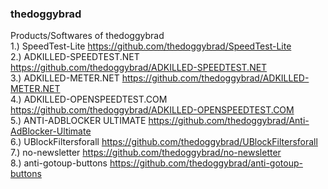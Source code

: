 ### thedoggybrad
Products/Softwares of thedoggybrad 
<br>
1.) SpeedTest-Lite https://github.com/thedoggybrad/SpeedTest-Lite
<br>
2.) ADKILLED-SPEEDTEST.NET https://github.com/thedoggybrad/ADKILLED-SPEEDTEST.NET
<br>
3.) ADKILLED-METER.NET https://github.com/thedoggybrad/ADKILLED-METER.NET
<br>
4.) ADKILLED-OPENSPEEDTEST.COM https://github.com/thedoggybrad/ADKILLED-OPENSPEEDTEST.COM
<br>
5.) ANTI-ADBLOCKER ULTIMATE https://github.com/thedoggybrad/Anti-AdBlocker-Ultimate
<br>
6.) UBlockFiltersforall https://github.com/thedoggybrad/UBlockFiltersforall
<br>
7.) no-newsletter https://github.com/thedoggybrad/no-newsletter
<br>
8.) anti-gotoup-buttons https://github.com/thedoggybrad/anti-gotoup-buttons
